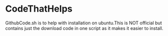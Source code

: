 # CodeThatHelps
GithubCode.sh is to help with installation on ubuntu.This is NOT official but contains just the download code in one script as it makes it easier to install.
